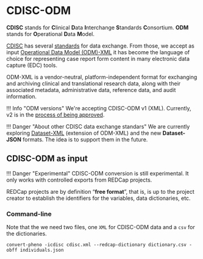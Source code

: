 # CDISC-ODM

**CDISC** stands for **C**linical **D**ata **I**nterchange **S**tandards **C**onsortium.
**ODM** stands for **O**perational **D**ata **M**odel.

[CDISC](https://www.cdisc.org) has several [standards](https://www.cdisc.org/standards/data-exchange) for data exchange. From those, we accept as input [Operational Data Model (ODM)-XML](https://www.cdisc.org/standards/data-exchange/odm) it has become the language of choice for representing case report form content in many electronic data capture (EDC) tools. 

ODM-XML is a vendor-neutral, platform-independent format for exchanging and archiving clinical and translational research data, along with their associated metadata, administrative data, reference data, and audit information.

!!! Info "ODM versions"
    We're accepting CDISC-ODM v1 (XML). Currently, v2 is in the [process of being approved](https://www.cdisc.org/public-review/odm-v2-0).

!!! Danger "About other CDISC data exchange standars"
   We are currently exploring [Dataset-XML](https://www.cdisc.org/standards/data-exchange/dataset-xml) (extension of ODM-XML) and the new **Dataset-JSON** formats. The idea is to support them in the future.

## CDISC-ODM as input

!!! Danger "Experimental"
    CDISC-ODM conversion is still experimental. It only works with controlled exports from REDCap projects.

REDCap projects are by definition “**free format**”, that is, is up to the project creator to establish the identifiers for the variables, data dictionaries, etc.

### Command-line

Note that the we need two files, one `XML` for CDISC-ODM data and a `csv` for the dictionaries.

```
convert-pheno -icdisc cdisc.xml --redcap-dictionary dictionary.csv -obff individuals.json
```
